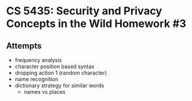 # CS 5435: Security and Privacy Concepts in the Wild Homework #3
## Attempts
* frequency analysis
* character position based syntax
* dropping action 1 (random character)
* name recognition
* dictionary strategy for similar words
  * names vs places
